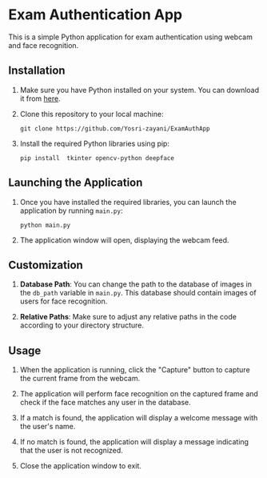 
# Exam Authentication App

This is a simple Python application for exam authentication using webcam and face recognition.

## Installation

1. Make sure you have Python installed on your system. You can download it from [here](https://www.python.org/downloads/).

2. Clone this repository to your local machine:
   ```
   git clone https://github.com/Yosri-zayani/ExamAuthApp
   ```


3. Install the required Python libraries using pip:
   ```
   pip install  tkinter opencv-python deepface
   ```

## Launching the Application

1. Once you have installed the required libraries, you can launch the application by running `main.py`:
   ```
   python main.py
   ```

2. The application window will open, displaying the webcam feed.

## Customization

1. **Database Path**: You can change the path to the database of images in the `db_path` variable in `main.py`. This database should contain images of users for face recognition.

2. **Relative Paths**: Make sure to adjust any relative paths in the code according to your directory structure.

## Usage

1. When the application is running, click the "Capture" button to capture the current frame from the webcam.

2. The application will perform face recognition on the captured frame and check if the face matches any user in the database.

3. If a match is found, the application will display a welcome message with the user's name.

4. If no match is found, the application will display a message indicating that the user is not recognized.

5. Close the application window to exit.
